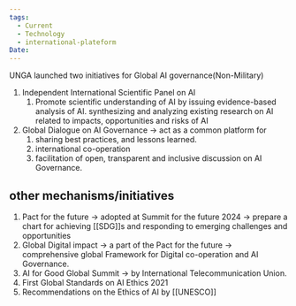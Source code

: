 ```yaml
---
tags:
  - Current
  - Technology
  - international-plateform
Date:
---
```

UNGA launched two initiatives for Global AI governance(Non-Military)
1. Independent International Scientific Panel on AI
	1. Promote scientific understanding of AI by issuing evidence-based analysis of AI.  synthesizing and analyzing existing research on AI related to impacts, opportunities and risks of AI
2. Global Dialogue on AI Governance -> act as a common platform for 
	1. sharing best practices, and lessons learned.
	2. international co-operation 
	3. facilitation of open, transparent and inclusive discussion on AI Governance.
## other mechanisms/initiatives
1. Pact for the future -> adopted at Summit for the future 2024 -> prepare a chart for achieving [[SDG]]s and responding to emerging challenges and opportunities
2. Global Digital impact -> a part of the Pact for the future -> comprehensive global Framework for Digital co-operation and AI Governance.
3. AI for Good Global Summit -> by International Telecommunication Union.
4. First Global Standards on AI Ethics 2021
5. Recommendations on the Ethics of AI by [[UNESCO]]